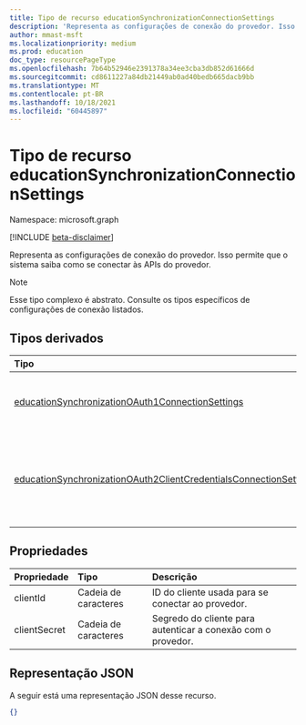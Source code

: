 ```yaml
---
title: Tipo de recurso educationSynchronizationConnectionSettings
description: 'Representa as configurações de conexão do provedor. Isso permite que o sistema saiba como se conectar às APIs do provedor. '
author: mmast-msft
ms.localizationpriority: medium
ms.prod: education
doc_type: resourcePageType
ms.openlocfilehash: 7b64b52946e2391378a34ee3cba3db852d61666d
ms.sourcegitcommit: cd8611227a84db21449ab0ad40bedb665dacb9bb
ms.translationtype: MT
ms.contentlocale: pt-BR
ms.lasthandoff: 10/18/2021
ms.locfileid: "60445897"
---
```

# <a name="educationsynchronizationconnectionsettings-resource-type"></a>Tipo de recurso educationSynchronizationConnectionSettings

Namespace: microsoft.graph

[!INCLUDE [beta-disclaimer](../../includes/beta-disclaimer.md)]

Representa as configurações de conexão do provedor. Isso permite que o sistema saiba como se conectar às APIs do provedor.

> [!NOTE]
> Esse tipo complexo é abstrato. Consulte os tipos específicos de configurações de conexão listados.

## <a name="derived-types"></a>Tipos derivados

| Tipo                                                                                                                                      | Descrição                                                                   |
| :---------------------------------------------------------------------------------------------------------------------------------------- | :---------------------------------------------------------------------------- |
| [educationSynchronizationOAuth1ConnectionSettings](educationsynchronizationoauth1connectionsettings.md)                                   | Use esse tipo para fornecer configurações de conexão OAuth1.                          |
| [educationSynchronizationOAuth2ClientCredentialsConnectionSettings](educationsynchronizationoauth2clientcredentialsconnectionsettings.md) | Use esse tipo para fornecer credenciais de cliente OAuth2 Conceder configurações de conexão. |

## <a name="properties"></a>Propriedades

| Propriedade     | Tipo   | Descrição                                                   |
| :----------- | :----- | :------------------------------------------------------------ |
| clientId     | Cadeia de caracteres | ID do cliente usada para se conectar ao provedor.                    |
| clientSecret | Cadeia de caracteres | Segredo do cliente para autenticar a conexão com o provedor. |

## <a name="json-representation"></a>Representação JSON

A seguir está uma representação JSON desse recurso.

<!-- {
  "blockType": "resource",
   "isAbstract":true,
  "optionalProperties": [

  ],
  "@odata.type": "microsoft.graph.educationSynchronizationConnectionSettings"
}-->

```json
{}
```
